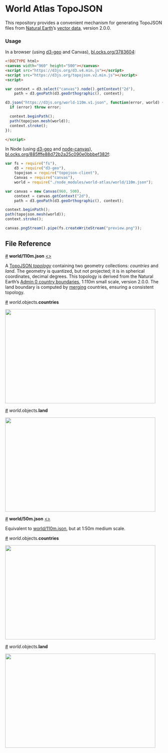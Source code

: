 # World Atlas TopoJSON

This repository provides a convenient mechanism for generating TopoJSON files from [Natural Earth](http://www.naturalearthdata.com/)’s [vector data](http://www.naturalearthdata.com/downloads/), version 2.0.0.

### Usage

In a browser (using [d3-geo](https://github.com/d3/d3-geo) and Canvas), [bl.ocks.org/3783604](https://bl.ocks.org/mbostock/3783604):

```html
<!DOCTYPE html>
<canvas width="960" height="500"></canvas>
<script src="https://d3js.org/d3.v4.min.js"></script>
<script src="https://d3js.org/topojson.v2.min.js"></script>
<script>

var context = d3.select("canvas").node().getContext("2d"),
    path = d3.geoPath(d3.geoOrthographic(), context);

d3.json("https://d3js.org/world-110m.v1.json", function(error, world) {
  if (error) throw error;

  context.beginPath();
  path(topojson.mesh(world));
  context.stroke();
});

</script>
```

In Node (using [d3-geo](https://github.com/d3/d3-geo) and [node-canvas](https://github.com/Automattic/node-canvas)), [bl.ocks.org/885fffe88d72b2a25c090e0bbbef382f](https://bl.ocks.org/mbostock/885fffe88d72b2a25c090e0bbbef382f):

```js
var fs = require("fs"),
    d3 = require("d3-geo"),
    topojson = require("topojson-client"),
    Canvas = require("canvas"),
    world = require("./node_modules/world-atlas/world/110m.json");

var canvas = new Canvas(960, 500),
    context = canvas.getContext("2d"),
    path = d3.geoPath(d3.geoOrthographic(), context);

context.beginPath();
path(topojson.mesh(world));
context.stroke();

canvas.pngStream().pipe(fs.createWriteStream("preview.png"));
```

## File Reference

<a href="#world/110m.json" name="world/110m.json">#</a> <b>world/110m.json</b> [<>](https://d3js.org/world-110m.v1.json "Source")

A [TopoJSON *topology*](https://github.com/topojson/topojson-specification/blob/master/README.md#21-topology-objects) containing two geometry collections: <i>countries</i> and <i>land</i>. The geometry is quantized, but not projected; it is in spherical coordinates, decimal degrees. This topology is derived from the Natural Earth’s [Admin 0 country boundaries](http://www.naturalearthdata.com/downloads/110m-cultural-vectors/), 1:110m small scale, version 2.0.0. The land boundary is computed by [merging](https://github.com/topojson/topojson-client/blob/master/README.md#merge) countries, ensuring a consistent topology.

<a href="#world/110m.json_countries" name="world/110m.json_countries">#</a> *world*.objects.<b>countries</b>

<img src="https://raw.githubusercontent.com/topojson/world-atlas/master/img/world-110m-countries.png" width="480" height="300">

<a href="#world/110m.json_land" name="world/110m.json_land">#</a> *world*.objects.<b>land</b>

<img src="https://raw.githubusercontent.com/topojson/world-atlas/master/img/world-110m-land.png" width="480" height="300">

<a href="#world/50m.json" name="world/50m.json">#</a> <b>world/50m.json</b> [<>](https://d3js.org/world-50m.v1.json "Source")

Equivalent to [world/110m.json](#world/110m.json), but at 1:50m medium scale.

<a href="#world/50m.json_countries" name="world/50m.json_countries">#</a> *world*.objects.<b>countries</b>

<img src="https://raw.githubusercontent.com/topojson/world-atlas/master/img/world-50m-countries.png" width="480" height="300">

<a href="#world/50m.json_land" name="world/50m.json_land">#</a> *world*.objects.<b>land</b>

<img src="https://raw.githubusercontent.com/topojson/world-atlas/master/img/world-50m-land.png" width="480" height="300">
